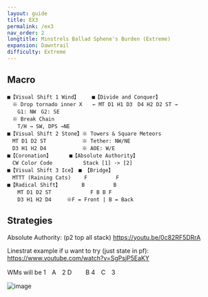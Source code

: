 ```yaml
---
layout: guide
title: EX3
permalink: /ex3
nav_order: 2
longtitle: Minstrels Ballad Sphene's Burden (Extreme)
expansion: Dawntrail
difficulty: Extreme
---
```


## Macro

```
■【Visual Shift 1 Wind】　　　■【Divide and Conquer】
　※ Drop tornado inner X　　← MT D1 H1 D3　D4 H2 D2 ST →
　　G1: NW　G2: SE
　※ Break Chain
　　T/H → SW, DPS →NE
■【Visual Shift 2 Stone】※ Towers & Square Meteors
　MT D1 D2 ST　　　　　　　※ Tether: NW/NE
　D3 H1 H2 D4　　　　　　　※ AOE: W/E
■【Coronation】　　　　■【Absolute Authority】
　CW Color Code　　　　　　Stack [1] -> [2]
■【Visual Shift 3 Ice】　■ 【Bridge】
　MTTT (Raining Cats) 　　F　　　　　 F
■【Radical Shift】　　　　 B　　　　　 B
　　MT D1 D2 ST　　　　　 　　F B B F 
　　D3 H1 H2 D4　　　※F = Front | B = Back
```

## Strategies

Absolute Authority: (p2 top all stack)
https://youtu.be/0c82RF5DRrA

Linestrat example if u want to try (just state in pf): 
https://www.youtube.com/watch?v=SgPsjP5EaKY

WMs will be 
1　A　2
D　　  B
4　C　3

![image](https://github.com/user-attachments/assets/2efb5d1b-ce8b-4b4b-8a3c-e03fdadc3ab7)
